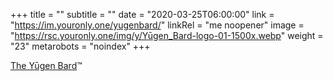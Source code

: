 +++
title = ""
subtitle = ""
date = "2020-03-25T06:00:00"
link = "https://im.youronly.one/yugenbard/"
linkRel = "me noopener"
image = "https://rsc.youronly.one/img/y/Yūgen_Bard-logo-01-1500x.webp"
weight = "23"
metarobots = "noindex"
+++

<a href="https://im.youronly.one/yugenbard/" rel="me noopener" referrerpolicy="strict-origin-when-cross-origin">The Yūgen Bard</a>™
